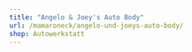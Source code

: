 ```yaml
---
title: "Angelo & Joey's Auto Body"
url: /mamaroneck/angelo-und-joeys-auto-body/
shop: Autowerkstatt
---
```

